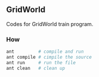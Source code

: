 ## GridWorld

Codes for GridWorld train program.

### How

```bash
ant         # compile and run
ant compile # cimpile the source
ant run     # run the file
ant clean   # clean up
```